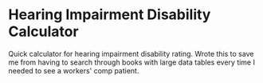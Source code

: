 Hearing Impairment Disability Calculator
==========

Quick calculator for hearing impairment disability rating.  Wrote this to save me from having to search through books with large data tables every time I needed to see a workers' comp patient.
